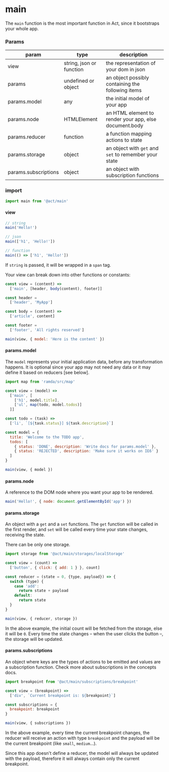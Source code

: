 # main

The `main` function is the most important function in Act, since it bootstraps
your whole app.

### Params

|param|type|description|
|---|---|---|
|view|string, json or function|the representation of your dom in json|
|params|undefined or object|an object possibly containing the following items|
|params.model|any|the initial model of your app|
|params.node|HTMLElement|an HTML element to render your app, else document.body|
|params.reducer|function|a function mapping actions to state|
|params.storage|object|an object with `get` and `set` to remember your state|
|params.subscriptions|object|an object with subscription functions|

### import

```js
import main from '@act/main'
```

#### view

```js
// string
main('Hello!')

// json
main(['h1', 'Hello!'])

// function
main(() => ['h1', 'Hello!'])
```

If `string` is passed, it will be wrapped in a `span` tag.

Your view can break down into other functions or constants:

```js
const view = (content) =>
  ['main', [header, body(content), footer]]

const header =
  ['header', 'MyApp']

const body = (content) =>
  ['article', content]

const footer =
  ['footer', 'All rights reserved']

main(view, { model: 'Here is the content' })
```

#### params.model

The `model` represents your initial application data, before any transformation happens. It is optional since your app may not need any data or it may define it based on reducers [see below].

```js
import map from 'ramda/src/map'

const view = (model) =>
  ['main', [
  	['h1', model.title],
  	['ul', map(todo, model.todos)]
  ]]

const todo = (task) =>
  ['li', `[${task.status}] ${task.description}`]

const model = {
  title: 'Welcome to the TODO app',
  todos: [
    { status: 'DONE', description: 'Write docs for params.model' },
    { status: 'REJECTED', description: 'Make sure it works on IE6' }
  ]
}

main(view, { model })
```

#### params.node

A reference to the DOM node where you want your app to be rendered.

```js
main('Hello!', { node: document.getElementById('app') })
```

#### params.storage

An object with a `get` and a `set` functions. The `get` function will be called in the first render, and `set` will be called every time your state changes, receiving the state.

There can be only one storage.

```js
import storage from '@act/main/storages/localStorage'

const view = (count) =>
  ['button', { click: { add: 1 } }, count]

const reducer = (state = 0, {type, payload}) => {
  switch (type) {
	case 'add':
	  return state + payload
	default:
	  return state
  }
}

main(view, { reducer, storage })
```

In the above example, the initial count will be fetched from the storage, else it will be `0`. Every time the state changes – when the user clicks the button –, the storage will be updated.

#### params.subscriptions

An object where keys are the types of actions to be emitted and values are a subscription function. Check more about subscriptions in the concepts docs.

```js
import breakpoint from '@act/main/subscriptions/breakpoint'

const view = (breakpoint) =>
  ['div', `Current breakpoint is: ${breakpoint}`]

const subscriptions = {
  breakpoint: breakpoint
}

main(view, { subscriptions })
```

In the above example, every time the current breakpoint changes, the reducer will receive an action with type `breakpoint` and the payload will be the current breakpoint (like `small`, `medium`...).

Since this app doesn't define a reducer, the model will always be updated with the payload, therefore it will always contain only the current breakpoint.

